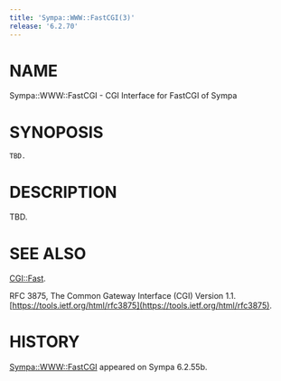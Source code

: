 ```yaml
---
title: 'Sympa::WWW::FastCGI(3)'
release: '6.2.70'
---
```


# NAME

Sympa::WWW::FastCGI - CGI Interface for FastCGI of Sympa

# SYNOPOSIS

    TBD.

# DESCRIPTION

TBD.

# SEE ALSO

[CGI::Fast](https://metacpan.org/pod/CGI%3A%3AFast).

RFC 3875, The Common Gateway Interface (CGI) Version 1.1.
[https://tools.ietf.org/html/rfc3875](https://tools.ietf.org/html/rfc3875).

# HISTORY

[Sympa::WWW::FastCGI](./Sympa-WWW-FastCGI.3.md) appeared on Sympa 6.2.55b.
